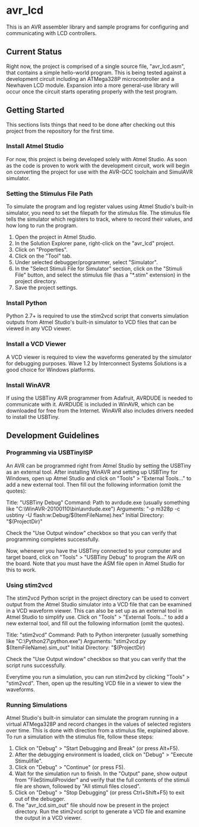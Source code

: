 # avr_lcd

This is an AVR assembler library and sample programs for configuring and communicating with LCD controllers.

## Current Status

Right now, the project is comprised of a single source file, "avr_lcd.asm", that contains a simple hello-world program. This is being tested against a development circuit including an ATMega328P microcontroller and a Newhaven LCD module. Expansion into a more general-use library will occur once the circuit starts operating properly with the test program.

## Getting Started

This sections lists things that need to be done after checking out this project from the repository for the first time.

### Install Atmel Studio

For now, this project is being developed solely with Atmel Studio. As soon as the code is proven to work with the development circuit, work will begin on converting the project for use with the AVR-GCC toolchain and SimulAVR simulator.

### Setting the Stimulus File Path

To simulate the program and log register values using Atmel Studio's built-in simulator, you need to set the filepath for the stimulus file. The stimulus file tells the simulator which registers to track, where to record their values, and how long to run the program.

1. Open the project in Atmel Studio.
2. In the Solution Explorer pane, right-click on the "avr_lcd" project.
3. Click on "Properties".
4. Click on the "Tool" tab.
5. Under selected debugger/programmer, select "Simulator".
6. In the "Select Stimuli File for Simulator" section, click on the "Stimuli File" button, and select the stimulus file (has a "*.stim" extension) in the project directory.
7. Save the project settings.

### Install Python

Python 2.7+ is required to use the stim2vcd script that converts simulation outputs from Atmel Studio's built-in simulator to VCD files that can be viewed in any VCD viewer.

### Install a VCD Viewer

A VCD viewer is required to view the waveforms generated by the simulator for debugging purposes. Wave 1.2 by Interconnect Systems Solutions is a good choice for Windows platforms.

### Install WinAVR

If using the USBTiny AVR programmer from Adafruit, AVRDUDE is needed to communicate with it. AVRDUDE is included in WinAVR, which can be downloaded for free from the Internet. WinAVR also includes drivers needed to install the USBTiny.

## Development Guidelines

### Programming via USBTinyISP

An AVR can be programmed right from Atmel Studio by setting the USBTiny as an external tool. After installing WinAVR and setting up USBTiny for Windows, open up Atmel Studio and click on "Tools" > "External Tools..." to add a new external tool. Then fill out the following information (omit the quotes):

Title: "USBTiny Debug"
Command: Path to avrdude.exe (usually something like "C:\WinAVR-20100110\bin\avrdude.exe")
Arguments: "-p m328p -c usbtiny -U flash:w:Debug/$(ItemFileName).hex"
Initial Directory: "$(ProjectDir)"

Check the "Use Output window" checkbox so that you can verify that programming completes successfully.

Now, whenever you have the USBTiny connected to your computer and target board, click on "Tools" > "USBTiny Debug" to program the AVR on the board. Note that you must have the ASM file open in Atmel Studio for this to work.

### Using stim2vcd

The stim2vcd Python script in the project directory can be used to convert output from the Atmel Studio simulator into a VCD file that can be examined in a VCD waveform viewer. This can also be set up as an external tool in Atmel Studio to simplify use. Click on "Tools" > "External Tools..." to add a new external tool, and fill out the following information (omit the quotes).

Title: "stim2vcd"
Command: Path to Python interpreter (usually something like "C:\Python27\python.exe")
Arguments: "stim2vcd.py $(ItemFileName).sim_out"
Initial Directory: "$(ProjectDir)

Check the "Use Output window" checkbox so that you can verify that the script runs successfully.

Everytime you run a simulation, you can run stim2vcd by clicking "Tools" > "stim2vcd". Then, open up the resulting VCD file in a viewer to view the waveforms.

### Running Simulations

Atmel Studio's built-in simulator can simulate the program running in a virtual ATMega328P and record changes in the values of selected registers over time. This is done with direction from a stimulus file, explained above. To run a simulation with the stimulus file, follow these steps:

1. Click on "Debug" > "Start Debugging and Break" (or press Alt+F5).
2. After the debugging environment is loaded, click on "Debug" > "Execute Stimulifile".
3. Click on "Debug" > "Continue" (or press F5).
4. Wait for the simulation run to finish. In the "Output" pane, show output from "FileStimuliProvider" and verify that the full contents of the stimuli file are shown, followed by "All stimuli files closed".
5. Click on "Debug" > "Stop Debugging" (or press Ctrl+Shift+F5) to exit out of the debugger.
6. The "avr_lcd.sim_out" file should now be present in the project directory. Run the stim2vcd script to generate a VCD file and examine the output in a VCD viewer.
